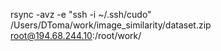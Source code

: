 rsync -avz -e "ssh -i ~/.ssh/cudo" /Users/DToma/work/image_similarity/dataset.zip root@194.68.244.10:/root/work/
